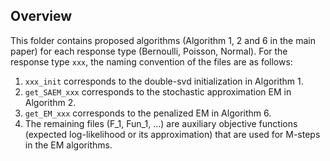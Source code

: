 ## Overview
This folder contains proposed algorithms (Algorithm 1, 2 and 6 in the main paper) for each response type (Bernoulli, Poisson, Normal).
For the response type `xxx`, the naming convention of the files are as follows:
1. `xxx_init` corresponds to the double-svd initialization in Algorithm 1.
2. `get_SAEM_xxx` corresponds to the stochastic approximation EM in Algorithm 2.
3. `get_EM_xxx` corresponds to the penalized EM in Algorithm 6.
4. The remaining files (F_1, Fun_1, ...) are auxiliary objective functions (expected log-likelihood or its approximation) that are used for M-steps in the EM algorithms.
